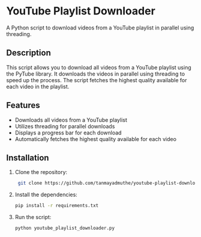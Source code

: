 # YouTube Playlist Downloader

A Python script to download videos from a YouTube playlist in parallel using threading.

## Description

This script allows you to download all videos from a YouTube playlist using the PyTube library. It downloads the videos in parallel using threading to speed up the process. The script fetches the highest quality available for each video in the playlist.

## Features

- Downloads all videos from a YouTube playlist
- Utilizes threading for parallel downloads
- Displays a progress bar for each download
- Automatically fetches the highest quality available for each video

## Installation

1. Clone the repository:
   ```bash
    git clone https://github.com/tanmayadmuthe/youtube-playlist-downloader.git
3. Install the dependencies:
   ```bash
   pip install -r requirements.txt
5. Run the script:
   ```bash 
   python youtube_playlist_downloader.py
